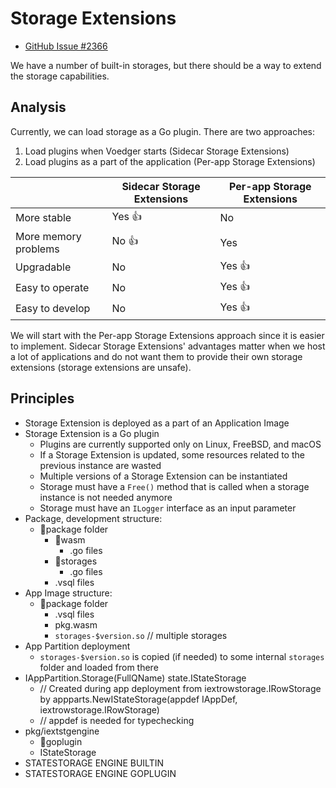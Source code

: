 # Storage Extensions

- [GitHub Issue #2366](https://github.com/voedger/voedger/issues/2366)

We have a number of built-in storages, but there should be a way to extend the storage capabilities.

## Analysis

Currently, we can load storage as a Go plugin. There are two approaches:

1. Load plugins when Voedger starts (Sidecar Storage Extensions)
2. Load plugins as a part of the application (Per-app Storage Extensions)

|                             | Sidecar Storage Extensions | Per-app Storage Extensions |
|-----------------------------|----------------------------|----------------------------|
| More stable                 | Yes 👍                     | No                         |
| More memory problems        | No 👍                      | Yes                        |
| Upgradable                  | No                         | Yes 👍                     |
| Easy to operate             | No                         | Yes 👍                     |
| Easy to develop             | No                         | Yes 👍                     |

We will start with the Per-app Storage Extensions approach since it is easier to implement. Sidecar Storage Extensions' advantages matter when we host a lot of applications and do not want them to provide their own storage extensions (storage extensions are unsafe).

## Principles

- Storage Extension is deployed as a part of an Application Image
- Storage Extension is a Go plugin
  - Plugins are currently supported only on Linux, FreeBSD, and macOS
  - If a Storage Extension is updated, some resources related to the previous instance are wasted
  - Multiple versions of a Storage Extension can be instantiated
  - Storage must have a `Free()` method that is called when a storage instance is not needed anymore
  - Storage must have an `ILogger` interface as an input parameter
- Package, development structure:
  - 📂package folder
    - 📂wasm
      - .go files
    - 📂storages
      - .go files
    - .vsql files
- App Image structure:
  - 📂package folder
    - .vsql files
    - pkg.wasm
    - `storages-$version.so` // multiple storages
- App Partition deployment
  - `storages-$version.so` is copied (if needed) to some internal `storages` folder and loaded from there
- IAppPartition.Storage(FullQName) state.IStateStorage
  - // Created during app deployment from iextrowstorage.IRowStorage by appparts.NewIStateStorage(appdef IAppDef, iextrowstorage.IRowStorage)
  - // appdef is needed for typechecking
- pkg/iextstgengine
  - 📂goplugin
  - IStateStorage
- STATESTORAGE ENGINE BUILTIN
- STATESTORAGE ENGINE GOPLUGIN
